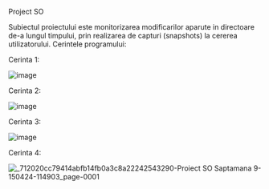 Project SO


Subiectul proiectului este monitorizarea modificarilor aparute in directoare de-a lungul timpului, prin realizarea de capturi (snapshots) la
cererea utilizatorului.
Cerintele programului:

Cerinta 1: 

![image](https://github.com/Linu03/operating_systems_project/assets/163161692/550a7928-8143-4c03-88cc-d2ffd00d7a87)




Cerinta 2: 

![image](https://github.com/Linu03/operating_systems_project/assets/163161692/6340afc4-6223-451a-b4e0-a0e4b3c781f3)



Cerinta 3: 

![image](https://github.com/Linu03/operating_systems_project/assets/163161692/8a9abf69-a647-4350-a135-0808e4d13d3a)



Cerinta 4: 

![_712020cc79414abfb14fb0a3c8a22242543290-Proiect SO Saptamana 9-150424-114903_page-0001](https://github.com/Linu03/MonitoringUnixDirectories/assets/163161692/f268c517-b39d-450f-9017-2b83990dd4cd)

